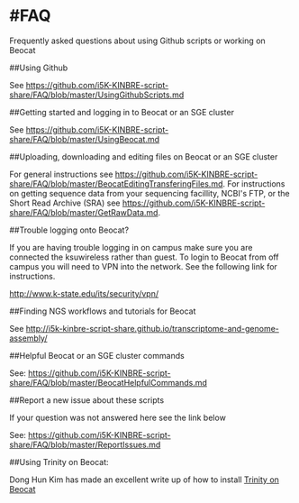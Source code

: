 #FAQ
===

Frequently asked questions about using Github scripts or working on Beocat

##Using Github

See https://github.com/i5K-KINBRE-script-share/FAQ/blob/master/UsingGithubScripts.md

##Getting started and logging in to Beocat or an SGE cluster

See https://github.com/i5K-KINBRE-script-share/FAQ/blob/master/UsingBeocat.md

##Uploading, downloading and editing files on Beocat or an SGE cluster

For general instructions see https://github.com/i5K-KINBRE-script-share/FAQ/blob/master/BeocatEditingTransferingFiles.md. For instructions on getting sequence data from your sequencing facillity, NCBI's FTP, or the Short Read Archive (SRA) see https://github.com/i5K-KINBRE-script-share/FAQ/blob/master/GetRawData.md.

##Trouble logging onto Beocat?

If you are having trouble logging in on campus make sure you are connected the ksuwireless rather than guest. To login to Beocat from off campus you will need to VPN into the network. See the following link for instructions.

http://www.k-state.edu/its/security/vpn/


##Finding NGS workflows and tutorials for Beocat

See http://i5k-kinbre-script-share.github.io/transcriptome-and-genome-assembly/

##Helpful Beocat or an SGE cluster commands

See: https://github.com/i5K-KINBRE-script-share/FAQ/blob/master/BeocatHelpfulCommands.md

##Report a new issue about these scripts

If your question was not answered here see the link below

See: https://github.com/i5K-KINBRE-script-share/FAQ/blob/master/ReportIssues.md

##Using Trinity on Beocat:

Dong Hun Kim has made an excellent write up of how to install [Trinity on Beocat](https://github.com/kp5091/beocat-Trinity)



